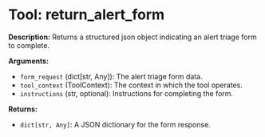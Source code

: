 # Tool: return_alert_form

**Description:** Returns a structured json object indicating an alert triage form to complete.

**Arguments:**

*   `form_request` (dict[str, Any]): The alert triage form data.
*   `tool_context` (ToolContext): The context in which the tool operates.
*   `instructions` (str, optional): Instructions for completing the form.

**Returns:**

*   `dict[str, Any]`: A JSON dictionary for the form response.
